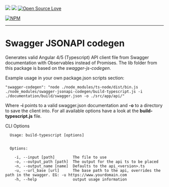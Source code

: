 ![](https://img.shields.io/npm/v/swagger-jsonapi-codegen.svg) ![](https://img.shields.io/npm/dt/swagger-jsonapi-codegen.svg) [![Open Source Love](https://badges.frapsoft.com/os/v3/open-source.svg?v=102)](https://github.com/renepardon/swagger-jsonapi-codegen)

[![NPM](https://nodei.co/npm/swagger-jsonapi-codegen.png?downloads=true&downloadRank=true)](https://www.npmjs.com/package/swagger-jsonapi-codegen/)

---

# Swagger JSONAPI codegen

Generates valid Angular 4/5 (Typescript) API client file from Swagger documentation with Observables instead of Promises. The lib folder from this package is based on the *swagger-js-codegen*.

Example usage in your own package.json scripts section:

    "swagger-codegen": "node ./node_modules/ts-node/dist/bin.js ./node_modules/swagger-jsonapi-codegen/build-typescript.js -i ./documentation/build/swagger.json -o ./src/app/api/"

Where **-i** points to a valid swagger.json documentation and **-o** to a directory to save the client into. For all available options have a look at the **build-typescript.js** file.

CLI Options
```
  Usage: build-typescript [options]


  Options:

    -i, --input [path]        The file to use
    -o, --output_path [path]  The output for the api ts to be placed
    -n, --output_name [name]  Defaults to the api_<version>.ts
    -u, --url_base [url]      The base path to the api, overrides the path in the swagger. EG: -u https://www.yourdomain.com
    -h, --help                output usage information

```
